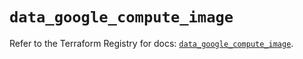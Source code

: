 # `data_google_compute_image`

Refer to the Terraform Registry for docs: [`data_google_compute_image`](https://registry.terraform.io/providers/hashicorp/google/6.18.1/docs/data-sources/compute_image).
